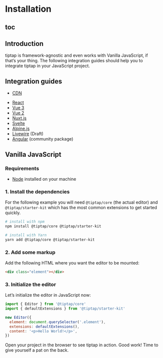 # Installation

## toc

## Introduction
tiptap is framework-agnostic and even works with Vanilla JavaScript, if that’s your thing. The following integration guides should help you to integrate tiptap in your JavaScript project.

## Integration guides
* [CDN](/installation/cdn)
<!-- * [CodeSandbox](/installation/codesandbox) -->
* [React](/installation/react)
* [Vue 3](/installation/vue3)
* [Vue 2](/installation/vue2)
* [Nuxt.js](/installation/nuxt)
* [Svelte](/installation/svelte)
* [Alpine.js](/installation/alpine)
* [Livewire](/installation/livewire) (Draft)
* [Angular](https://github.com/sibiraj-s/ngx-tiptap) (community package)

## Vanilla JavaScript

### Requirements
* [Node](https://nodejs.org/en/download/) installed on your machine

### 1. Install the dependencies
For the following example you will need `@tiptap/core` (the actual editor) and `@tiptap/starter-kit` which has the most common extensions to get started quickly.

```bash
# install with npm
npm install @tiptap/core @tiptap/starter-kit

# install with Yarn
yarn add @tiptap/core @tiptap/starter-kit
```

### 2. Add some markup
Add the following HTML where you want the editor to be mounted:

```html
<div class="element"></div>
```

### 3. Initialize the editor
Let’s initialize the editor in JavaScript now:

```js
import { Editor } from '@tiptap/core'
import { defaultExtensions } from '@tiptap/starter-kit'

new Editor({
  element: document.querySelector('.element'),
  extensions: defaultExtensions(),
  content: '<p>Hello World!</p>',
})
```

Open your project in the browser to see tiptap in action. Good work! Time to give yourself a pat on the back.
